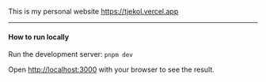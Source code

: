 This is my personal website https://tjekol.vercel.app

---
#### How to run locally

Run the development server: `pnpm dev`

Open [http://localhost:3000](http://localhost:3000) with your browser to see the result.

